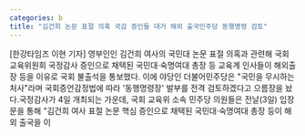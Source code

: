 ```yaml
---
categories: b
title: "김건희 논문 표절 의혹 국감 증인들 대거 해외 출국민주당 동행명령 검토"
---
```

[한강타임즈 이현 기자] 영부인인 김건희 여사의 국민대 논문 표절 의혹과 관련해 국회 교육위원회 국정감사 증인으로 채택된 국민대·숙명여대 총장 등 교육계 인사들이 해외출장 등을 이유로 국회 불출석을 통보했다. 이에 야당인 더불어민주당은 "국민을 무시하는 처사"라며 국회증언감정법에 따라 &#39;동행명령장&#39; 발부를 전격 검토하겠다고 으름장을 놨다.국정감사가 4일 개최되는 가운데, 국회 교육위 소속 민주당 의원들은 전날(3일) 입장문을 통해 "김건희 여사 표절 논문 핵심 증인으로 채택된 국민대·숙명여대 총장 등이 해외 출국을 이